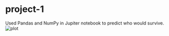 # project-1
Used Pandas and NumPy in Jupiter notebook to predict who would survive.
![plot](./project-1.png)
